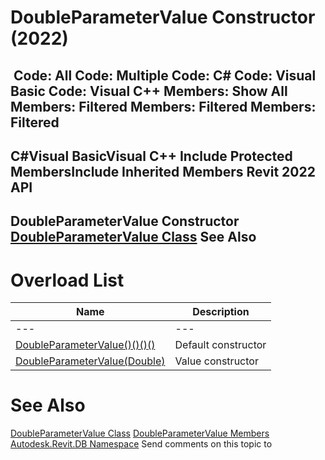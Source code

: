 # DoubleParameterValue Constructor (2022)

﻿
 Code: All Code: Multiple Code: C# Code: Visual Basic Code: Visual C++  Members: Show All Members: Filtered Members: Filtered Members: Filtered   
---  
C#Visual BasicVisual C++
Include Protected MembersInclude Inherited Members
Revit 2022 API  
---  
DoubleParameterValue Constructor   
[DoubleParameterValue Class](561ef32b-c3bc-3847-ef2a-27f4a011e650.md "DoubleParameterValue Class") See Also  
---  
# Overload List
| Name | Description |
| --- | --- |
| --- | --- | --- |
| [DoubleParameterValue()()()()](88ede5e0-76a3-5fb0-d86b-dce75f75fb23.md "DoubleParameterValue Constructor") | Default constructor |
| [DoubleParameterValue(Double)](f79896dc-aefe-b05f-7995-16fc47d5c58b.md "DoubleParameterValue Constructor \(Double\)") | Value constructor |

# See Also
[DoubleParameterValue Class](561ef32b-c3bc-3847-ef2a-27f4a011e650.md "DoubleParameterValue Class")
[DoubleParameterValue Members](c5737e49-56cb-583b-afb6-f24b1e4527ec.md "DoubleParameterValue Members")
[Autodesk.Revit.DB Namespace](87546ba7-461b-c646-cbb1-2cb8f5bff8b2.md "Autodesk.Revit.DB Namespace")
Send comments on this topic to 